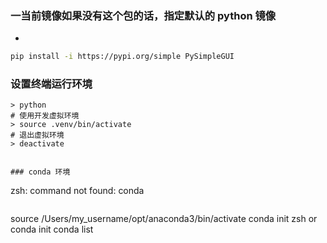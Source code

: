 


### 一当前镜像如果没有这个包的话，指定默认的 python 镜像
- 
```bash
pip install -i https://pypi.org/simple PySimpleGUI
```
### 设置终端运行环境
``` 
> python
# 使用开发虚拟环境
> source .venv/bin/activate
# 退出虚拟环境
> deactivate


### conda 环境
```
zsh: command not found: conda
```
```
source /Users/my_username/opt/anaconda3/bin/activate
conda init zsh or conda init
conda list
```
